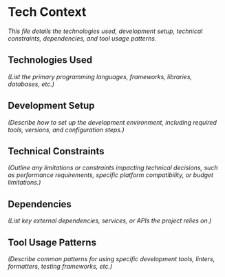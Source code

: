 # Tech Context

*This file details the technologies used, development setup, technical constraints, dependencies, and tool usage patterns.*

## Technologies Used

*(List the primary programming languages, frameworks, libraries, databases, etc.)*

## Development Setup

*(Describe how to set up the development environment, including required tools, versions, and configuration steps.)*

## Technical Constraints

*(Outline any limitations or constraints impacting technical decisions, such as performance requirements, specific platform compatibility, or budget limitations.)*

## Dependencies

*(List key external dependencies, services, or APIs the project relies on.)*

## Tool Usage Patterns

*(Describe common patterns for using specific development tools, linters, formatters, testing frameworks, etc.)*
